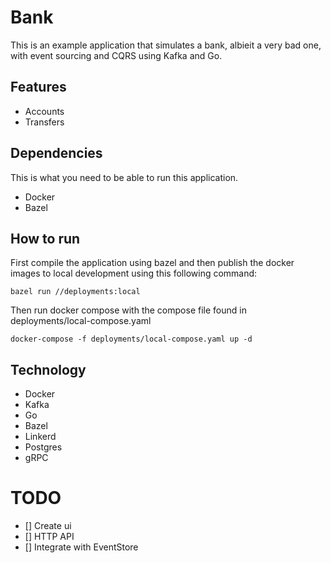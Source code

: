 # Bank

This is an example application that simulates a bank, albieit a very bad one, with event sourcing and CQRS using Kafka and Go.

## Features

- Accounts
- Transfers

## Dependencies
This is what you need to be able to run this application.
- Docker
- Bazel

## How to run

First compile the application using bazel and then publish the docker images to local development using this following command:

```shell
bazel run //deployments:local
```

Then run docker compose with the compose file found in deployments/local-compose.yaml

```shell
docker-compose -f deployments/local-compose.yaml up -d
```

## Technology
- Docker
- Kafka
- Go
- Bazel
- Linkerd
- Postgres
- gRPC

# TODO

- [] Create ui
- [] HTTP API
- [] Integrate with EventStore